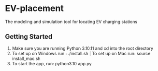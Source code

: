 # EV-placement

The modeling and simulation tool for locating EV charging stations

## Getting Started
1. Make sure you are running Python 3.10.11 and cd into the root directory
2. To set up on Windows run : ./install.sh  |   To set up on Mac run: source install_mac.sh 
3. To start the app, run: python3.10 app.py